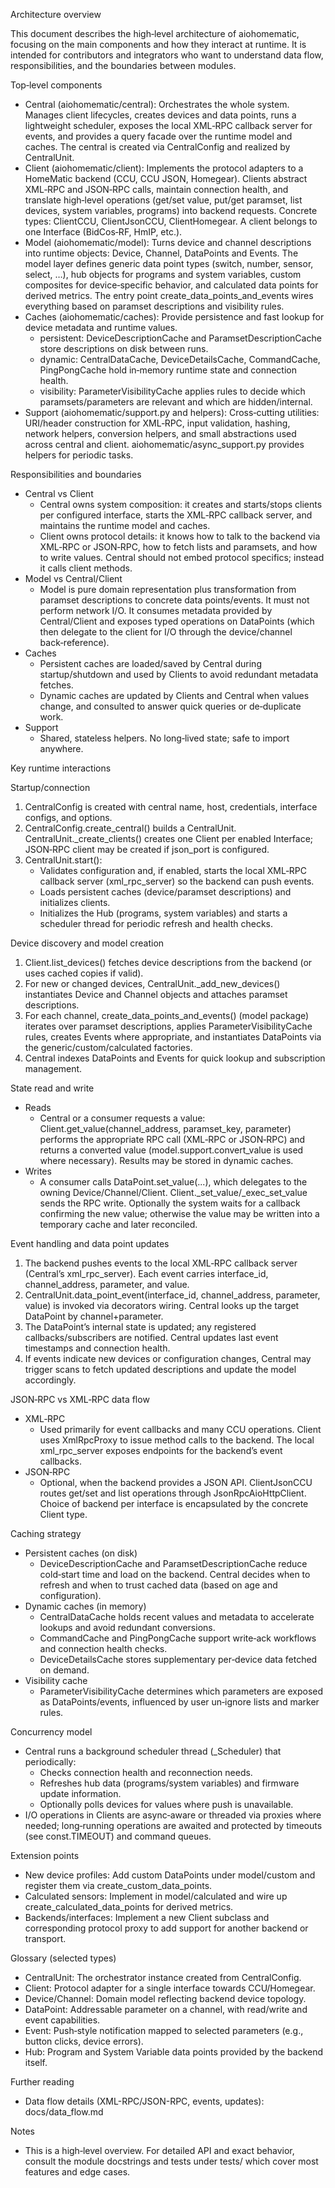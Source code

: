 Architecture overview

This document describes the high‑level architecture of aiohomematic, focusing on the main components and how they interact at runtime. It is intended for contributors and integrators who want to understand data flow, responsibilities, and the boundaries between modules.

Top‑level components

- Central (aiohomematic/central): Orchestrates the whole system. Manages client lifecycles, creates devices and data points, runs a lightweight scheduler, exposes the local XML‑RPC callback server for events, and provides a query facade over the runtime model and caches. The central is created via CentralConfig and realized by CentralUnit.
- Client (aiohomematic/client): Implements the protocol adapters to a HomeMatic backend (CCU, CCU JSON, Homegear). Clients abstract XML‑RPC and JSON‑RPC calls, maintain connection health, and translate high‑level operations (get/set value, put/get paramset, list devices, system variables, programs) into backend requests. Concrete types: ClientCCU, ClientJsonCCU, ClientHomegear. A client belongs to one Interface (BidCos‑RF, HmIP, etc.).
- Model (aiohomematic/model): Turns device and channel descriptions into runtime objects: Device, Channel, DataPoints and Events. The model layer defines generic data point types (switch, number, sensor, select, …), hub objects for programs and system variables, custom composites for device‑specific behavior, and calculated data points for derived metrics. The entry point create_data_points_and_events wires everything based on paramset descriptions and visibility rules.
- Caches (aiohomematic/caches): Provide persistence and fast lookup for device metadata and runtime values.
  - persistent: DeviceDescriptionCache and ParamsetDescriptionCache store descriptions on disk between runs.
  - dynamic: CentralDataCache, DeviceDetailsCache, CommandCache, PingPongCache hold in‑memory runtime state and connection health.
  - visibility: ParameterVisibilityCache applies rules to decide which paramsets/parameters are relevant and which are hidden/internal.
- Support (aiohomematic/support.py and helpers): Cross‑cutting utilities: URI/header construction for XML‑RPC, input validation, hashing, network helpers, conversion helpers, and small abstractions used across central and client. aiohomematic/async_support.py provides helpers for periodic tasks.

Responsibilities and boundaries

- Central vs Client
  - Central owns system composition: it creates and starts/stops clients per configured interface, starts the XML‑RPC callback server, and maintains the runtime model and caches.
  - Client owns protocol details: it knows how to talk to the backend via XML‑RPC or JSON‑RPC, how to fetch lists and paramsets, and how to write values. Central should not embed protocol specifics; instead it calls client methods.
- Model vs Central/Client
  - Model is pure domain representation plus transformation from paramset descriptions to concrete data points/events. It must not perform network I/O. It consumes metadata provided by Central/Client and exposes typed operations on DataPoints (which then delegate to the client for I/O through the device/channel back‑reference).
- Caches
  - Persistent caches are loaded/saved by Central during startup/shutdown and used by Clients to avoid redundant metadata fetches.
  - Dynamic caches are updated by Clients and Central when values change, and consulted to answer quick queries or de‑duplicate work.
- Support
  - Shared, stateless helpers. No long‑lived state; safe to import anywhere.

Key runtime interactions

Startup/connection

1. CentralConfig is created with central name, host, credentials, interface configs, and options.
2. CentralConfig.create_central() builds a CentralUnit. CentralUnit.\_create_clients() creates one Client per enabled Interface; JSON‑RPC client may be created if json_port is configured.
3. CentralUnit.start():
   - Validates configuration and, if enabled, starts the local XML‑RPC callback server (xml_rpc_server) so the backend can push events.
   - Loads persistent caches (device/paramset descriptions) and initializes clients.
   - Initializes the Hub (programs, system variables) and starts a scheduler thread for periodic refresh and health checks.

Device discovery and model creation

1. Client.list_devices() fetches device descriptions from the backend (or uses cached copies if valid).
2. For new or changed devices, CentralUnit.\_add_new_devices() instantiates Device and Channel objects and attaches paramset descriptions.
3. For each channel, create_data_points_and_events() (model package) iterates over paramset descriptions, applies ParameterVisibilityCache rules, creates Events where appropriate, and instantiates DataPoints via the generic/custom/calculated factories.
4. Central indexes DataPoints and Events for quick lookup and subscription management.

State read and write

- Reads
  - Central or a consumer requests a value: Client.get_value(channel_address, paramset_key, parameter) performs the appropriate RPC call (XML‑RPC or JSON‑RPC) and returns a converted value (model.support.convert_value is used where necessary). Results may be stored in dynamic caches.
- Writes
  - A consumer calls DataPoint.set_value(...), which delegates to the owning Device/Channel/Client. Client.\_set_value/\_exec_set_value sends the RPC write. Optionally the system waits for a callback confirming the new value; otherwise the value may be written into a temporary cache and later reconciled.

Event handling and data point updates

1. The backend pushes events to the local XML‑RPC callback server (Central’s xml_rpc_server). Each event carries interface_id, channel_address, parameter, and value.
2. CentralUnit.data_point_event(interface_id, channel_address, parameter, value) is invoked via decorators wiring. Central looks up the target DataPoint by channel+parameter.
3. The DataPoint’s internal state is updated; any registered callbacks/subscribers are notified. Central updates last event timestamps and connection health.
4. If events indicate new devices or configuration changes, Central may trigger scans to fetch updated descriptions and update the model accordingly.

JSON‑RPC vs XML‑RPC data flow

- XML‑RPC
  - Used primarily for event callbacks and many CCU operations. Client uses XmlRpcProxy to issue method calls to the backend. The local xml_rpc_server exposes endpoints for the backend’s event callbacks.
- JSON‑RPC
  - Optional, when the backend provides a JSON API. ClientJsonCCU routes get/set and list operations through JsonRpcAioHttpClient. Choice of backend per interface is encapsulated by the concrete Client type.

Caching strategy

- Persistent caches (on disk)
  - DeviceDescriptionCache and ParamsetDescriptionCache reduce cold‑start time and load on the backend. Central decides when to refresh and when to trust cached data (based on age and configuration).
- Dynamic caches (in memory)
  - CentralDataCache holds recent values and metadata to accelerate lookups and avoid redundant conversions.
  - CommandCache and PingPongCache support write‑ack workflows and connection health checks.
  - DeviceDetailsCache stores supplementary per‑device data fetched on demand.
- Visibility cache
  - ParameterVisibilityCache determines which parameters are exposed as DataPoints/events, influenced by user un‑ignore lists and marker rules.

Concurrency model

- Central runs a background scheduler thread (\_Scheduler) that periodically:
  - Checks connection health and reconnection needs.
  - Refreshes hub data (programs/system variables) and firmware update information.
  - Optionally polls devices for values where push is unavailable.
- I/O operations in Clients are async‑aware or threaded via proxies where needed; long‑running operations are awaited and protected by timeouts (see const.TIMEOUT) and command queues.

Extension points

- New device profiles: Add custom DataPoints under model/custom and register them via create_custom_data_points.
- Calculated sensors: Implement in model/calculated and wire up create_calculated_data_points for derived metrics.
- Backends/interfaces: Implement a new Client subclass and corresponding protocol proxy to add support for another backend or transport.

Glossary (selected types)

- CentralUnit: The orchestrator instance created from CentralConfig.
- Client: Protocol adapter for a single interface towards CCU/Homegear.
- Device/Channel: Domain model reflecting backend device topology.
- DataPoint: Addressable parameter on a channel, with read/write and event capabilities.
- Event: Push‑style notification mapped to selected parameters (e.g., button clicks, device errors).
- Hub: Program and System Variable data points provided by the backend itself.

Further reading

- Data flow details (XML-RPC/JSON-RPC, events, updates): docs/data_flow.md

Notes

- This is a high‑level overview. For detailed API and exact behavior, consult the module docstrings and tests under tests/ which cover most features and edge cases.
